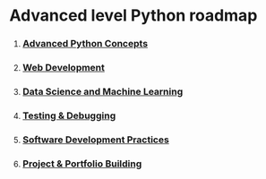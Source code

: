 # Advanced level Python roadmap

1. ### [Advanced Python Concepts](3_advanced/1_advanced_python_concepts.md)
2. ### [Web Development](3_advanced/2_web_dev.md)
3. ### [Data Science and Machine Learning](3_advanced/3_data_science_and_ml.md)
4. ### [Testing & Debugging](3_advanced/4_testing_and_debugging.md)
5. ### [Software Development Practices](3_advanced/5_software_dev_practices.md)
6. ### [Project & Portfolio Building](3_advanced/6_project_and_portfolio_building.md)